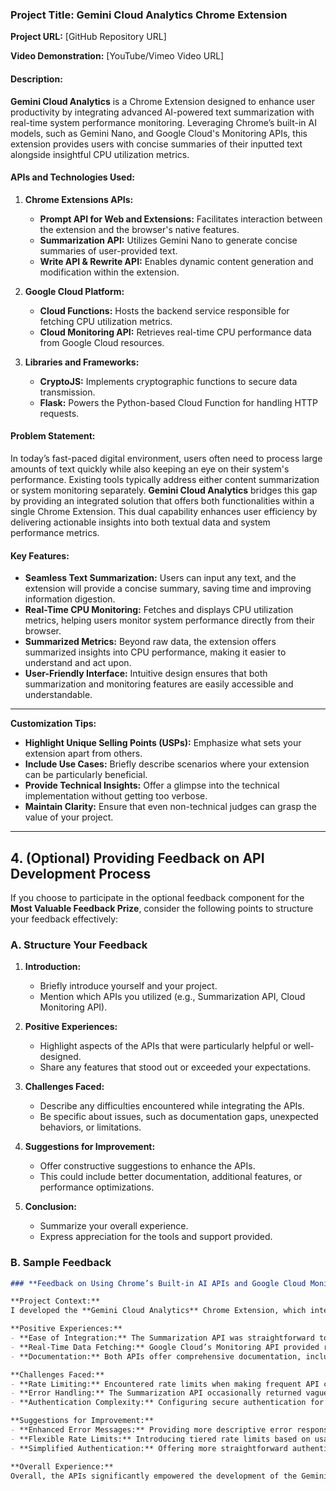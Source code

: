 
### **Project Title: Gemini Cloud Analytics Chrome Extension**

**Project URL:** [GitHub Repository URL]

**Video Demonstration:** [YouTube/Vimeo Video URL]

#### **Description:**

**Gemini Cloud Analytics** is a Chrome Extension designed to enhance user productivity by integrating advanced AI-powered text summarization with real-time system performance monitoring. Leveraging Chrome’s built-in AI models, such as Gemini Nano, and Google Cloud's Monitoring APIs, this extension provides users with concise summaries of their inputted text alongside insightful CPU utilization metrics.

#### **APIs and Technologies Used:**

1. **Chrome Extensions APIs:**
   - **Prompt API for Web and Extensions:** Facilitates interaction between the extension and the browser's native features.
   - **Summarization API:** Utilizes Gemini Nano to generate concise summaries of user-provided text.
   - **Write API & Rewrite API:** Enables dynamic content generation and modification within the extension.

2. **Google Cloud Platform:**
   - **Cloud Functions:** Hosts the backend service responsible for fetching CPU utilization metrics.
   - **Cloud Monitoring API:** Retrieves real-time CPU performance data from Google Cloud resources.

3. **Libraries and Frameworks:**
   - **CryptoJS:** Implements cryptographic functions to secure data transmission.
   - **Flask:** Powers the Python-based Cloud Function for handling HTTP requests.

#### **Problem Statement:**

In today’s fast-paced digital environment, users often need to process large amounts of text quickly while also keeping an eye on their system's performance. Existing tools typically address either content summarization or system monitoring separately. **Gemini Cloud Analytics** bridges this gap by providing an integrated solution that offers both functionalities within a single Chrome Extension. This dual capability enhances user efficiency by delivering actionable insights into both textual data and system performance metrics.

#### **Key Features:**

- **Seamless Text Summarization:** Users can input any text, and the extension will provide a concise summary, saving time and improving information digestion.
- **Real-Time CPU Monitoring:** Fetches and displays CPU utilization metrics, helping users monitor system performance directly from their browser.
- **Summarized Metrics:** Beyond raw data, the extension offers summarized insights into CPU performance, making it easier to understand and act upon.
- **User-Friendly Interface:** Intuitive design ensures that both summarization and monitoring features are easily accessible and understandable.

---

**Customization Tips:**

- **Highlight Unique Selling Points (USPs):** Emphasize what sets your extension apart from others.
- **Include Use Cases:** Briefly describe scenarios where your extension can be particularly beneficial.
- **Provide Technical Insights:** Offer a glimpse into the technical implementation without getting too verbose.
- **Maintain Clarity:** Ensure that even non-technical judges can grasp the value of your project.

---

## **4. (Optional) Providing Feedback on API Development Process**

If you choose to participate in the optional feedback component for the **Most Valuable Feedback Prize**, consider the following points to structure your feedback effectively:

### **A. Structure Your Feedback**

1. **Introduction:**
   - Briefly introduce yourself and your project.
   - Mention which APIs you utilized (e.g., Summarization API, Cloud Monitoring API).

2. **Positive Experiences:**
   - Highlight aspects of the APIs that were particularly helpful or well-designed.
   - Share any features that stood out or exceeded your expectations.

3. **Challenges Faced:**
   - Describe any difficulties encountered while integrating the APIs.
   - Be specific about issues, such as documentation gaps, unexpected behaviors, or limitations.

4. **Suggestions for Improvement:**
   - Offer constructive suggestions to enhance the APIs.
   - This could include better documentation, additional features, or performance optimizations.

5. **Conclusion:**
   - Summarize your overall experience.
   - Express appreciation for the tools and support provided.

### **B. Sample Feedback**

```markdown
### **Feedback on Using Chrome’s Built-in AI APIs and Google Cloud Monitoring API**

**Project Context:**
I developed the **Gemini Cloud Analytics** Chrome Extension, which integrates Chrome’s Summarization API (Gemini Nano) with Google Cloud’s Monitoring API to provide users with both text summaries and real-time CPU utilization metrics.

**Positive Experiences:**
- **Ease of Integration:** The Summarization API was straightforward to implement, with clear endpoints and responses that made generating summaries seamless.
- **Real-Time Data Fetching:** Google Cloud’s Monitoring API provided robust and timely CPU metrics, essential for delivering accurate performance insights.
- **Documentation:** Both APIs offer comprehensive documentation, including code examples that were instrumental in the development process.

**Challenges Faced:**
- **Rate Limiting:** Encountered rate limits when making frequent API calls, which affected the extension’s responsiveness under heavy use.
- **Error Handling:** The Summarization API occasionally returned vague error messages, making debugging more time-consuming.
- **Authentication Complexity:** Configuring secure authentication for the Cloud Function required navigating through multiple Google Cloud settings, which could be streamlined.

**Suggestions for Improvement:**
- **Enhanced Error Messages:** Providing more descriptive error responses in the Summarization API would aid developers in quicker issue resolution.
- **Flexible Rate Limits:** Introducing tiered rate limits based on usage patterns could help manage high-demand scenarios more effectively.
- **Simplified Authentication:** Offering more straightforward authentication methods or integrating with Chrome’s native authentication systems could reduce setup complexity.

**Overall Experience:**
Overall, the APIs significantly empowered the development of the Gemini Cloud Analytics extension, enabling the creation of a tool that offers valuable insights to users. With minor enhancements, these APIs could further improve developer experience and application performance.


